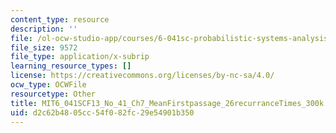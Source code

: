 ```yaml
---
content_type: resource
description: ''
file: /ol-ocw-studio-app/courses/6-041sc-probabilistic-systems-analysis-and-applied-probability-fall-2013/d2c62b4805cc54f082fc29e54901b350_MIT6_041SCF13_No_41_Ch7_MeanFirstpassage_26recurranceTimes_300k.vtt
file_size: 9572
file_type: application/x-subrip
learning_resource_types: []
license: https://creativecommons.org/licenses/by-nc-sa/4.0/
ocw_type: OCWFile
resourcetype: Other
title: MIT6_041SCF13_No_41_Ch7_MeanFirstpassage_26recurranceTimes_300k.srt
uid: d2c62b48-05cc-54f0-82fc-29e54901b350
---
```

